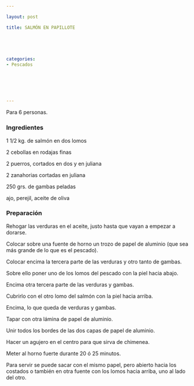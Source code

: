 ```yaml
---

layout: post

title: SALMÓN EN PAPILLOTE





categories:
- Pescados






---
```


Para 6 personas.

<h3>Ingredientes</h3>

1 1/2 kg. de salmón en dos lomos

2 cebollas en rodajas finas

2 puerros, cortados en dos y en juliana

2 zanahorias cortadas en juliana

250 grs. de gambas peladas

ajo, perejil, aceite de oliva

<h3>Preparación</h3>

Rehogar las verduras en el aceite, justo hasta que vayan a empezar a dorarse.

Colocar sobre una fuente de horno un trozo de papel de aluminio (que sea más grande de lo que es el pescado).

Colocar encima la tercera parte de las verduras y otro tanto de gambas.

Sobre ello poner uno de los lomos del pescado con la piel hacia abajo.

Encima otra tercera parte de las verduras y gambas.

Cubrirlo con el otro lomo del salmón con la piel hacia arriba.

Encima, lo que queda de verduras y gambas.

Tapar con otra lámina de papel de aluminio.

Unir todos los bordes de las dos capas de papel de aluminio.

Hacer un agujero en el centro para que sirva de chimenea.

Meter al horno fuerte durante 20 ó 25 minutos.

Para servir se puede sacar con el mismo papel, pero abierto hacia los costados o también en otra fuente con los lomos hacia arriba, uno al lado del otro.

